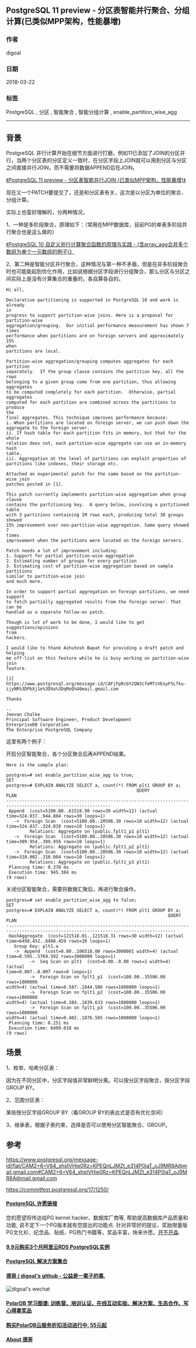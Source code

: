 ## PostgreSQL 11 preview - 分区表智能并行聚合、分组计算(已类似MPP架构，性能暴增)  
    
### 作者    
digoal    
    
### 日期    
2018-03-22    
    
### 标签    
PostgreSQL , 分区 , 智能聚合 , 智能分组计算 , enable_partition_wise_agg     
    
----    
    
## 背景    
PostgreSQL 并行计算开始在细节方面进行打磨，例如11已添加了JOIN的分区并行，当两个分区表的分区定义一致时，在分区字段上JOIN就可以用到分区与分区之间直接并行JOIN，而不需要将数据APPEND后在JOIN。  
    
[《PostgreSQL 11 preview - 分区表智能并行JOIN (已类似MPP架构，性能暴增)》](../201802/20180202_02.md)    
  
现在又一个PATCH要提交了，还是和分区表有关，这次是以分区为单位的聚合、分组计算。  
  
实际上也蛮好理解的，分两种情况，  
  
1、一种是多阶段聚合，原理如下：（常用在MPP数据库，目前PG的单表多阶段并行聚合也是这么做的）  
  
[《PostgreSQL 10 自定义并行计算聚合函数的原理与实践 - (含array_agg合并多个数组为单个一元数组的例子)》](../201801/20180119_04.md)    
  
2、第二种是智能分区并行聚合，这种情况与第一种不矛盾，但是在非多阶段聚合时也可能能起到优化作用，比如说根据分区字段进行分组聚合，那么分区与分区之间实际上是没有计算集合的重叠的，各自算各自的。  
  
```  
Hi all,  
  
Declarative partitioning is supported in PostgreSQL 10 and work is already  
in  
progress to support partition-wise joins. Here is a proposal for  
partition-wise  
aggregation/grouping.  Our initial performance measurement has shown 7 times  
performance when partitions are on foreign servers and approximately 15%  
when  
partitions are local.  
  
Partition-wise aggregation/grouping computes aggregates for each partition  
separately.  If the group clause contains the partition key, all the rows  
belonging to a given group come from one partition, thus allowing aggregates  
to be computed completely for each partition.  Otherwise, partial aggregates  
computed for each partition are combined across the partitions to produce  
the  
final aggregates. This technique improves performance because:  
i. When partitions are located on foreign server, we can push down the  
aggregate to the foreign server.  
ii. If hash table for each partition fits in memory, but that for the whole  
relation does not, each partition-wise aggregate can use an in-memory hash  
table.  
iii. Aggregation at the level of partitions can exploit properties of  
partitions like indexes, their storage etc.  
  
Attached an experimental patch for the same based on the partition-wise join  
patches posted in [1].  
  
This patch currently implements partition-wise aggregation when group clause  
contains the partitioning key.  A query below, involving a partitioned table  
with 3 partitions containing 1M rows each, producing total 30 groups showed  
15% improvement over non-partition-wise aggregation. Same query showed 7  
times  
improvement when the partitions were located on the foreign servers.  
```  
  
  
  
```  
Patch needs a lot of improvement including:  
1. Support for partial partition-wise aggregation  
2. Estimating number of groups for every partition  
3. Estimating cost of partition-wise aggregation based on sample partitions  
similar to partition-wise join  
and much more.  
  
In order to support partial aggregation on foreign partitions, we need  
support  
to fetch partially aggregated results from the foreign server. That can be  
handled as a separate follow-on patch.  
  
Though is lot of work to be done, I would like to get suggestions/opinions  
from  
hackers.  
  
I would like to thank Ashutosh Bapat for providing a draft patch and helping  
me off-list on this feature while he is busy working on partition-wise join  
feature.  
  
[1]  
https://www.postgresql.org/message-id/CAFjFpRcbY2QN3cfeMTzVEoyF5Lfku-ijyNR%3DPbXj1e%3D9a%3DqMoQ%40mail.gmail.com  
  
Thanks  
  
--   
Jeevan Chalke  
Principal Software Engineer, Product Development  
EnterpriseDB Corporation  
The Enterprise PostgreSQL Company  
```  
  
  
这里有两个例子：  
  
开启分区智能聚合，各个分区聚合后再APPEND结果。  
  
```  
Here is the sample plan:  
  
postgres=# set enable_partition_wise_agg to true;  
SET  
postgres=# EXPLAIN ANALYZE SELECT a, count(*) FROM plt1 GROUP BY a;  
                                                  QUERY  
PLAN  
--------------------------------------------------------------------------------------------------------------  
 Append  (cost=5100.00..61518.90 rows=30 width=12) (actual  
time=324.837..944.804 rows=30 loops=1)  
   ->  Foreign Scan  (cost=5100.00..20506.30 rows=10 width=12) (actual  
time=324.837..324.838 rows=10 loops=1)  
         Relations: Aggregate on (public.fplt1_p1 plt1)  
   ->  Foreign Scan  (cost=5100.00..20506.30 rows=10 width=12) (actual  
time=309.954..309.956 rows=10 loops=1)  
         Relations: Aggregate on (public.fplt1_p2 plt1)  
   ->  Foreign Scan  (cost=5100.00..20506.30 rows=10 width=12) (actual  
time=310.002..310.004 rows=10 loops=1)  
         Relations: Aggregate on (public.fplt1_p3 plt1)  
 Planning time: 0.370 ms  
 Execution time: 945.384 ms  
(9 rows)  
```  
  
关闭分区智能聚合，需要将数据汇聚后，再进行聚合操作。  
  
```  
postgres=# set enable_partition_wise_agg to false;  
SET  
postgres=# EXPLAIN ANALYZE SELECT a, count(*) FROM plt1 GROUP BY a;  
                                                              QUERY  
PLAN  
---------------------------------------------------------------------------------------------------------------------------------------  
 HashAggregate  (cost=121518.01..121518.31 rows=30 width=12) (actual  
time=6498.452..6498.459 rows=30 loops=1)  
   Group Key: plt1.a  
   ->  Append  (cost=0.00..106518.00 rows=3000001 width=4) (actual  
time=0.595..5769.592 rows=3000000 loops=1)  
         ->  Seq Scan on plt1  (cost=0.00..0.00 rows=1 width=4) (actual  
time=0.007..0.007 rows=0 loops=1)  
         ->  Foreign Scan on fplt1_p1  (cost=100.00..35506.00 rows=1000000  
width=4) (actual time=0.587..1844.506 rows=1000000 loops=1)  
         ->  Foreign Scan on fplt1_p2  (cost=100.00..35506.00 rows=1000000  
width=4) (actual time=0.384..1839.633 rows=1000000 loops=1)  
         ->  Foreign Scan on fplt1_p3  (cost=100.00..35506.00 rows=1000000  
width=4) (actual time=0.402..1876.505 rows=1000000 loops=1)  
 Planning time: 0.251 ms  
 Execution time: 6499.018 ms  
(9 rows)  
```  
  
## 场景  
  
1、枚举、哈希分区表：  
  
因为在不同分区中，分区字段值非常鲜明分离。可以按分区字段聚合，按分区字段GROUP BY。  
  
2、范围分区表：  
  
某些按分区字段GROUP BY（看GROUP BY的表达式是否有优化空间）  
  
3、继承表，根据子表约束，选择是否可以使用分区智能聚合、GROUP。  
  
## 参考  
https://www.postgresql.org/message-id/flat/CAM2+6=V64_xhstVHie0Rz=KPEQnLJMZt_e314P0jaT_oJ9MR8A@mail.gmail.com#CAM2+6=V64_xhstVHie0Rz=KPEQnLJMZt_e314P0jaT_oJ9MR8A@mail.gmail.com    
  
https://commitfest.postgresql.org/17/1250/  
  
  
  
  
  
  
  
  
  
  
  
  
  
  
  
  
  
  
  
  
  
  
  
  
  
  
  
  
  
  
  
  
  
  
  
  
  
  
  
  
  
  
  
  
  
  
  
  
  
  
  
  
  
  
  
  
  
  
  
  
  
  
  
  
  
  
  
  
  
  
  
  
  
#### [PostgreSQL 许愿链接](https://github.com/digoal/blog/issues/76 "269ac3d1c492e938c0191101c7238216")
您的愿望将传达给PG kernel hacker、数据库厂商等, 帮助提高数据库产品质量和功能, 说不定下一个PG版本就有您提出的功能点. 针对非常好的提议，奖励限量版PG文化衫、纪念品、贴纸、PG热门书籍等，奖品丰富，快来许愿。[开不开森](https://github.com/digoal/blog/issues/76 "269ac3d1c492e938c0191101c7238216").  
  
  
#### [9.9元购买3个月阿里云RDS PostgreSQL实例](https://www.aliyun.com/database/postgresqlactivity "57258f76c37864c6e6d23383d05714ea")
  
  
#### [PostgreSQL 解决方案集合](https://yq.aliyun.com/topic/118 "40cff096e9ed7122c512b35d8561d9c8")
  
  
#### [德哥 / digoal's github - 公益是一辈子的事.](https://github.com/digoal/blog/blob/master/README.md "22709685feb7cab07d30f30387f0a9ae")
  
  
![digoal's wechat](../pic/digoal_weixin.jpg "f7ad92eeba24523fd47a6e1a0e691b59")
  
  
#### [PolarDB 学习图谱: 训练营、培训认证、在线互动实验、解决方案、生态合作、写心得拿奖品](https://www.aliyun.com/database/openpolardb/activity "8642f60e04ed0c814bf9cb9677976bd4")
  
  
#### [购买PolarDB云服务折扣活动进行中, 55元起](https://www.aliyun.com/activity/new/polardb-yunparter?userCode=bsb3t4al "e0495c413bedacabb75ff1e880be465a")
  
  
#### [About 德哥](https://github.com/digoal/blog/blob/master/me/readme.md "a37735981e7704886ffd590565582dd0")
  
